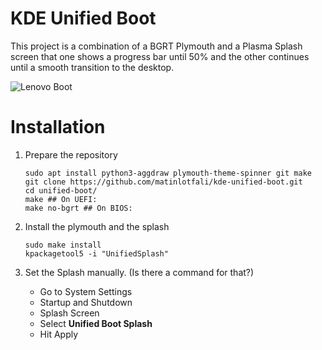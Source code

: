 # KDE Unified Boot

This project is a combination of a BGRT Plymouth and a Plasma Splash screen
that one shows a progress bar until 50% and the other continues until a smooth transition to the desktop.

![Lenovo Boot](https://media.giphy.com/media/gHiKOCt6YI0YkNEyzo/giphy.gif)

# Installation
1. Prepare the repository
    
       sudo apt install python3-aggdraw plymouth-theme-spinner git make
       git clone https://github.com/matinlotfali/kde-unified-boot.git    
       cd unified-boot/        
       make ## On UEFI:        
       make no-bgrt ## On BIOS:
    
2. Install the plymouth and the splash

       sudo make install
       kpackagetool5 -i "UnifiedSplash"    

3. Set the Splash manually. (Is there a command for that?)

    - Go to System Settings
    - Startup and Shutdown
    - Splash Screen
    - Select **Unified Boot Splash**
    - Hit Apply
